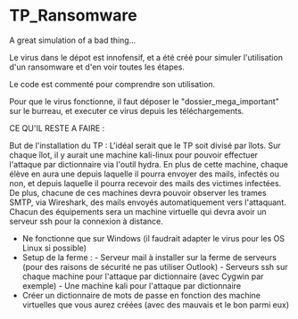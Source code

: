 # TP_Ransomware
A great simulation of a bad thing...


Le virus dans le dépot est innofensif, et a été créé pour simuler l'utilisation d'un ransomware et d'en voir toutes les étapes.

Le code est commenté pour comprendre son utilisation.

Pour que le virus fonctionne, il faut déposer le "dossier_mega_important" sur le burreau, et executer ce virus depuis les téléchargements.


CE QU'IL RESTE A FAIRE :

But de l'installation du TP :
L'idéal serait que le TP soit divisé par îlots. Sur chaque îlot, il y aurait une machine kali-linux pour pouvoir effectuer l'attaque par dictionnaire via l'outil hydra.
En plus de cette machine, chaque élève en aura une depuis laquelle il pourra envoyer des mails, infectés ou non, et depuis laquelle il pourra recevoir des mails des victimes infectées. De plus, chacune de ces machines devra pouvoir observer les trames SMTP, via Wireshark, des mails envoyés automatiquement vers l'attaquant.
Chacun des équipements sera un machine virtuelle qui devra avoir un serveur ssh pour la connexion à distance.

 - Ne fonctionne que sur Windows (il faudrait adapter le virus pour les OS Linux si possible)
 - Setup de la ferme :
        - Serveur mail à installer sur la ferme de serveurs (pour des raisons de sécurité ne pas utiliser Outlook)
        - Serveurs ssh sur chaque machine pour l'attaque par dictionnaire (avec Cygwin par exemple)
        - Une machine kali pour l'attaque par dictionnaire
 - Créer un dictionnaire de mots de passe en fonction des machine virtuelles que vous aurez créées (avec des mauvais et le bon parmi eux)
        
